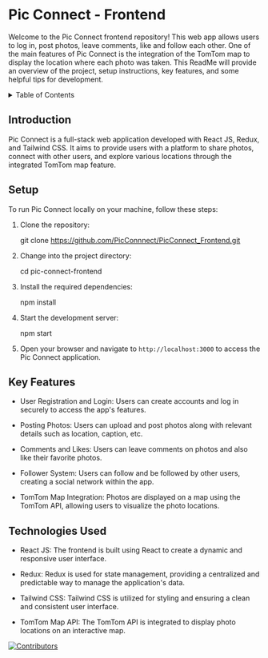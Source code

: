 # Pic Connect - Frontend
Welcome to the Pic Connect frontend repository! This web app allows users to log in, post photos, leave comments, like and follow each other. One of the main features of Pic Connect is the integration of the TomTom map to display the location where each photo was taken. This ReadMe will provide an overview of the project, setup instructions, key features, and some helpful tips for development.
<details>
  <summary>Table of Contents</summary>
  <ol>
    <li>
      <a href="#introduction">Introduction</a>
      <ul>
        <li><a href="#setup">Setup</a></li>
      </ul>
    </li>
    <li>
      <a href="#key-features">Key Features</a>
      <ul>
        <li><a href="#technologies-used">Technologies Used</a></li>
      </ul>
    </li>
  </ol>
</details>

## Introduction

Pic Connect is a full-stack web application developed with React JS, Redux, and Tailwind CSS. It aims to provide users with a platform to share photos, connect with other users, and explore various locations through the integrated TomTom map feature.

## Setup

To run Pic Connect locally on your machine, follow these steps:

1. Clone the repository:

   git clone https://github.com/PicConnnect/PicConnect_Frontend.git

2. Change into the project directory:

    cd pic-connect-frontend

3. Install the required dependencies:

    npm install

4. Start the development server:

   npm start

5. Open your browser and navigate to `http://localhost:3000` to access the Pic Connect application.

## Key Features

- User Registration and Login: Users can create accounts and log in securely to access the app's features.

- Posting Photos: Users can upload and post photos along with relevant details such as location, caption, etc.

- Comments and Likes: Users can leave comments on photos and also like their favorite photos.

- Follower System: Users can follow and be followed by other users, creating a social network within the app.

- TomTom Map Integration: Photos are displayed on a map using the TomTom API, allowing users to visualize the photo locations.

## Technologies Used

- React JS: The frontend is built using React to create a dynamic and responsive user interface.

- Redux: Redux is used for state management, providing a centralized and predictable way to manage the application's data.

- Tailwind CSS: Tailwind CSS is utilized for styling and ensuring a clean and consistent user interface.

- TomTom Map API: The TomTom API is integrated to display photo locations on an interactive map.

[contributors-shield]: https://img.shields.io/github/contributors/othneildrew/Best-README-Template.svg?style=for-the-badge
[contributors-url]: https://github.com/PicConnnect/PicConnect_Frontend/graphs/contributors
[![Contributors][contributors-shield]][contributors-url]
